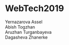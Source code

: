 # WebTech2019
Yernazarova Assel
<br>
Abish Togzhan
<br>
Aruzhan Turganbayeva
<br>
Dagasheva Zhanerke 
